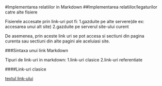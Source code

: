 #Implementarea relatiilor in Markdown
##Implementarea relatiilor/legaturilor catre alte fisiere

Fisierele accesate prin link-uri pot fi:
1.gazduite pe alte servere(de ex: accesarea unui alt site)
2.gazduite pe serverul site-ului curent

De asemenea, prin aceste link uri se pot accesa si sectiuni din pagina curenta sau sectiuni din alte pagini ale aceluiasi site.

###Sintaxa unui link Markdown

Tipuri de link-uri in markdown:
1.link-uri clasice
2.link-uri referentiate

####Link-uri clasice

[textul link-ului](www.google.com)



